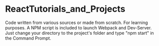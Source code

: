 # ReactTutorials_and_Projects
Code written from various sources or made from scratch. For learning purposes.
A NPM script is included to launch Webpack and Dev-Server. Just change your directory to the project's folder and type "npm start" in the Command Prompt.
